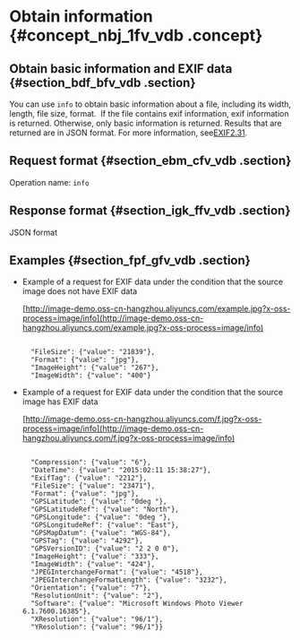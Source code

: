 # Obtain information {#concept_nbj_1fv_vdb .concept}

## Obtain basic information and EXIF data {#section_bdf_bfv_vdb .section}

You can use `info` to obtain basic information about a file, including its width, length, file size, format.  If the file contains exif information, exif information is returned. Otherwise, only basic information is returned. Results that are returned are in JSON format. For more information, see[EXIF2.31](http://oss-attachment.cn-hangzhou.oss.aliyun-inc.com/DC-008-Translation-2016-E.pdf).

## Request format {#section_ebm_cfv_vdb .section}

Operation name: `info`

## Response format {#section_igk_ffv_vdb .section}

JSON format

## Examples {#section_fpf_gfv_vdb .section}

-   Example of a request for EXIF data under the condition that the source image does not have EXIF data

    [http://image-demo.oss-cn-hangzhou.aliyuncs.com/example.jpg?x-oss-process=image/info](http://image-demo.oss-cn-hangzhou.aliyuncs.com/example.jpg?x-oss-process=image/info)

    ```
    
      "FileSize": {"value": "21839"},
      "Format": {"value": "jpg"},
      "ImageHeight": {"value": "267"},
      "ImageWidth": {"value": "400"}
    
    ```

-   Example of a request for EXIF data under the condition that the source image has EXIF data

    [http://image-demo.oss-cn-hangzhou.aliyuncs.com/f.jpg?x-oss-process=image/info](http://image-demo.oss-cn-hangzhou.aliyuncs.com/f.jpg?x-oss-process=image/info)

    ```
    
      "Compression": {"value": "6"},
      "DateTime": {"value": "2015:02:11 15:38:27"},
      "ExifTag": {"value": "2212"},
      "FileSize": {"value": "23471"},
      "Format": {"value": "jpg"},
      "GPSLatitude": {"value": "0deg "},
      "GPSLatitudeRef": {"value": "North"},
      "GPSLongitude": {"value": "0deg "},
      "GPSLongitudeRef": {"value": "East"},
      "GPSMapDatum": {"value": "WGS-84"},
      "GPSTag": {"value": "4292"},
      "GPSVersionID": {"value": "2 2 0 0"},
      "ImageHeight": {"value": "333"},
      "ImageWidth": {"value": "424"},
      "JPEGInterchangeFormat": {"value": "4518"},
      "JPEGInterchangeFormatLength": {"value": "3232"},
      "Orientation": {"value": "7"},
      "ResolutionUnit": {"value": "2"},
      "Software": {"value": "Microsoft Windows Photo Viewer 6.1.7600.16385"},
      "XResolution": {"value": "96/1"},
      "YResolution": {"value": "96/1"}}
    ```



